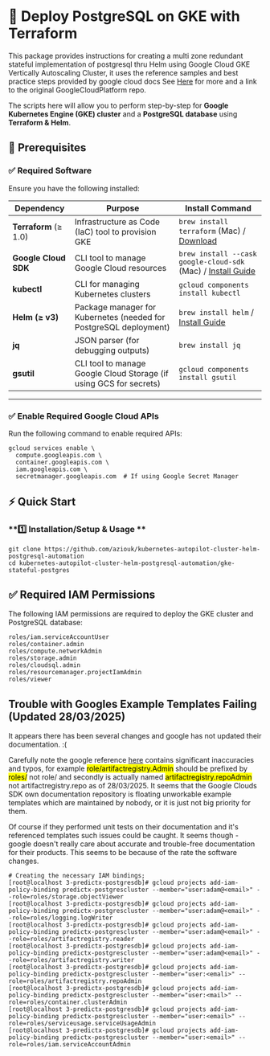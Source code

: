 # 🚀 Deploy PostgreSQL on GKE with Terraform

This package provides instructions for creating a multi zone redundant stateful implementation of postgresql thru Helm
using Google Cloud GKE Vertically Autoscaling Cluster, it uses the reference samples and best practice steps provided by google cloud docs See [Here](https://github.com/aziouk/kubernetes-engine-samples) for more and a link to the original GoogleCloudPlatform repo.

The scripts here will allow you to perform step-by-step for **Google Kubernetes Engine (GKE) cluster** and a **PostgreSQL database** using **Terraform & Helm**.




## 📌 Prerequisites

### ✅ Required Software
Ensure you have the following installed:

| Dependency         | Purpose                                          | Install Command |
|-------------------|------------------------------------------------|----------------|
| **Terraform** (≥ 1.0) | Infrastructure as Code (IaC) tool to provision GKE | `brew install terraform` (Mac) / [Download](https://developer.hashicorp.com/terraform/downloads) |
| **Google Cloud SDK** | CLI tool to manage Google Cloud resources | `brew install --cask google-cloud-sdk` (Mac) / [Install Guide](https://cloud.google.com/sdk/docs/install) |
| **kubectl** | CLI for managing Kubernetes clusters | `gcloud components install kubectl` |
| **Helm (≥ v3)** | Package manager for Kubernetes (needed for PostgreSQL deployment) | `brew install helm` / [Install Guide](https://helm.sh/docs/intro/install/) |
| **jq** | JSON parser (for debugging outputs) | `brew install jq` |
| **gsutil** | CLI tool to manage Google Cloud Storage (if using GCS for secrets) | `gcloud components install gsutil` |

---

### ✅ Enable Required Google Cloud APIs
Run the following command to enable required APIs:
``` 
gcloud services enable \
  compute.googleapis.com \
  container.googleapis.com \
  iam.googleapis.com \
  secretmanager.googleapis.com  # If using Google Secret Manager
```

## ⚡ Quick Start

### **1️⃣ Installation/Setup & Usage **

```
git clone https://github.com/aziouk/kubernetes-autopilot-cluster-helm-postgresql-automation
cd kubernetes-autopilot-cluster-helm-postgresql-automation/gke-stateful-postgres
```

## ✅ Required IAM Permissions

The following IAM permissions are required to deploy the GKE cluster and PostgreSQL database:

```
roles/iam.serviceAccountUser
roles/container.admin
roles/compute.networkAdmin
roles/storage.admin
roles/cloudsql.admin
roles/resourcemanager.projectIamAdmin
roles/viewer
```

## Trouble with Googles Example Templates Failing (Updated 28/03/2025)
It appears there has been several changes and google has not updated their documentation. :(

Carefully note the google reference [here](https://cloud.google.com/kubernetes-engine/docs/tutorials/stateful-workloads/postgresql#autopilot) contains significant inaccuracies and typos, for example <mark>role/artifactregistry.Admin</mark> should be prefixed by <mark>roles/</mark> not role/ and secondly is actually named <mark>artifactregistry.repoAdmin</mark> not artifactregistry.repo</mark> as of 28/03/2025. It seems that the Google Clouds SDK own documentation repository is floating unworkable example templates which are maintained by nobody, or it is just not big priority for them.

Of course if they performed unit tests on their documentation and it's referenced templates such issues could be caught. It seems though - google doesn't really care about accurate and trouble-free documentation for their products. This seems to be because of the rate the software changes.

```
# Creating the necessary IAM bindings;
[root@localhost 3-predictx-postgresdb]# gcloud projects add-iam-policy-binding predictx-postgrescluster --member="user:adam@<email>" --role=roles/storage.objectViewer
[root@localhost 3-predictx-postgresdb]# gcloud projects add-iam-policy-binding predictx-postgrescluster --member="user:adam@<email>" --role=roles/logging.logWriter
[root@localhost 3-predictx-postgresdb]# gcloud projects add-iam-policy-binding predictx-postgrescluster --member="user:adam@<email>" --role=roles/artifactregistry.reader
[root@localhost 3-predictx-postgresdb]# gcloud projects add-iam-policy-binding predictx-postgrescluster --member="user:adam@<email>" --role=roles/artifactregistry.writer
[root@localhost 3-predictx-postgresdb]# gcloud projects add-iam-policy-binding predictx-postgrescluster --member="user:<emali>" --role=roles/artifactregistry.repoAdmin
[root@localhost 3-predictx-postgresdb]# gcloud projects add-iam-policy-binding predictx-postgrescluster --member="user:<mail>" --role=roles/container.clusterAdmin
[root@localhost 3-predictx-postgresdb]# gcloud projects add-iam-policy-binding predictx-postgrescluster --member="user:<email>" --role=roles/serviceusage.serviceUsageAdmin
[root@localhost 3-predictx-postgresdb]# gcloud projects add-iam-policy-binding predictx-postgrescluster --member="user:<email>" --role=roles/iam.serviceAccountAdmin
```





